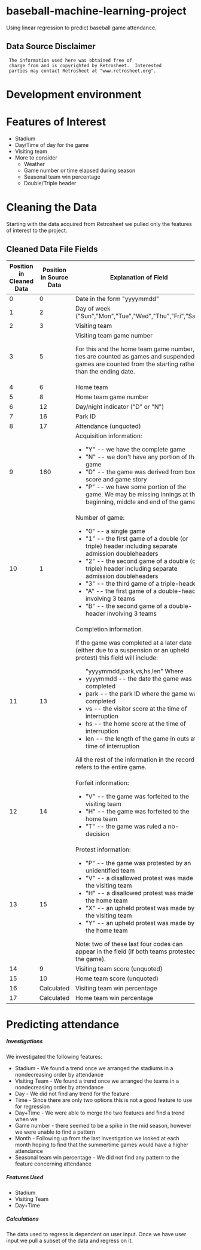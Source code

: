 # baseball-machine-learning-project
Using linear regression to predict baseball game attendance.

## Data Source Disclaimer
     The information used here was obtained free of
     charge from and is copyrighted by Retrosheet.  Interested
     parties may contact Retrosheet at "www.retrosheet.org".

# Development environment


# Features of Interest
* Stadium
* Day/Time of day for the game
* Visiting team
* More to consider
    * Weather
    * Game number or time elapsed during season
    * Seasonal team win percentage
    * Double/Triple header

# Cleaning the Data
Starting with the data acquired from Retrosheet we pulled only the features of interest to the project. 

## Cleaned Data File Fields
| Position in Cleaned Data | Position in Source Data | Explanation of Field |
| ------ | ------- | ------ |
| 0 | 0 |  Date in the form "yyyymmdd"|
|1 | 2 | Day of week  ("Sun","Mon","Tue","Wed","Thu","Fri","Sat") |
| 2 | 3 | Visiting team |
| 3 | 5 | Visiting team game number <p><p> For this and the home team game number, ties are counted as games and suspended games are counted from the starting rather than the ending date.|
| 4 | 6 | Home team |
| 5 | 8 | Home team game number |
| 6 | 12 | Day/night indicator ("D" or "N") |
| 7 | 16 | Park ID |
| 8 | 17 | Attendance (unquoted) |
| 9 | 160 | Acquisition information: <ul><li>"Y" -- we have the complete game</li><li> "N" -- we don't have any portion of the game</li><li> "D" -- the game was derived from box score and game story </li><li>"P" -- we have some portion of the game.  We may be missing innings at the beginning, middle and end of the game.</li></ul> |
| 10 | 1 | Number of game: <ul><li>"0" -- a single game </li><li>"1" -- the first game of a double (or triple) header including separate admission doubleheaders</li><li> "2" -- the second game of a double (or triple) header including separate admission doubleheaders</li><li>"3" -- the third game of a triple-header </li><li>"A" -- the first game of a double-header involving 3 teams</li><li> "B" -- the second game of a double-header involving 3 teams</li></ul> |
| 11 | 13 | Completion information. <p> If the game was completed at a later date (either due to a suspension or an upheld protest) this field will include: <ul>"yyyymmdd,park,vs,hs,len" Where <li>yyyymmdd -- the date the game was completed </li><li>park -- the park ID where the game was completed </li><li>vs -- the visitor score at the time of interruption </li><li>hs -- the home score at the time of interruption </li><li>len -- the length of the game in outs at time of interruption</li></ul> All the rest of the information in the record refers to the entire game. </p>|
| 12 | 14 | Forfeit information:<ul><li> "V" -- the game was forfeited to the visiting team </li><li>"H" -- the game was forfeited to the home team </li><li>"T" -- the game was ruled a no-decision</li></ul> |
| 13 | 15 | Protest information: <ul><li>"P" -- the game was protested by an unidentified team </li><li>"V" -- a disallowed protest was made by the visiting team </li><li>"H" -- a disallowed protest was made by the home team </li><li>"X" -- an upheld protest was made by the visiting team </li><li>"Y" -- an upheld protest was made by the home team </li></ul>Note: two of these last four codes can appear in the field (if both teams protested the game). |
| 14 | 9 | Visiting team score (unquoted) |
| 15 | 10 | Home team score (unquoted) |
| 16 | Calculated | Visiting team win percentage |
| 17 | Calculated | Home team win percentage |

# Predicting attendance
   ##### Investigations
   We investigated the following features:
   * Stadium - We found a trend once we arranged the stadiums in a nondecreasing order by attendance
   * Visiting Team - We found a trend once we arranged the teams in a nondecreasing order by attendance
   * Day - We did not find any trend for the feature
   * Time - Since there are only two options this is not a good feature to use for regression
   * Day+Time - We were able to merge the two features and find a trend when we 
   * Game number - there seemed to be a spike in the mid season, however we were unable to find a pattern
   * Month - Following up from the last investigation we looked at each month hoping to find that the summertime games would have a higher attendance
   * Seasonal team win percentage - We did not find any pattern to the feature concerning attendance
   
   ##### Features Used
   * Stadium
   * Visiting Team
   * Day+Time
   
   ##### Calculations
   The data used to regress is dependent on user input. Once we have user input we pull a subset of the data and regress on it.
